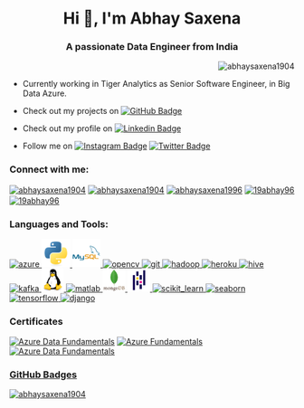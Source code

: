 <h1 align="center">Hi 👋, I'm Abhay Saxena</h1>
<h3 align="center">A passionate Data Engineer from India</h3>

<p align="right"> <img src="https://komarev.com/ghpvc/?username=abhaysaxena1904&label=Profile%20views&color=0e75b6&style=flat" alt="abhaysaxena1904" /> </p>

- Currently working in Tiger Analytics as Senior Software Engineer, in Big Data Azure. 

- Check out my projects on [![GitHub Badge](http://img.shields.io/badge/-@abhaysaxena1904-1ca0f1?style=social&logo=github&logoColor=black&link=https://github.com/abhaysaxena1904/)](https://github.com/abhaysaxena1904/) 
- Check out my profile on [![Linkedin Badge](https://img.shields.io/badge/-AbhaySaxena-blue?style=social&logo=Linkedin&logoColor=blue&link=https://www.linkedin.com/in/abhaysaxena1904)](https://www.linkedin.com/in/abhaysaxena1904/)
- Follow me on [![Instagram Badge](http://img.shields.io/badge/-@abhay1904-1ca0f1?style=social&logo=instagram&logoColor=red&link=https://www.instagram.com/abhay1904/)](https://www.instagram.com/abhay1904/)  [![Twitter Badge](http://img.shields.io/badge/-@abhay1904-1ca0f1?style=social&logo=twitter&logoColor=blue&link=https://twitter.com/19abhay96/)](https://twitter.com/19abhay96/) 

<h3 align="left">Connect with me:</h3>
<p align="left">
<a href="mailto:abhay.saxena@tigeranalytics.com" target="blank"><img align="center" src="https://img.shields.io/badge/--c14438?style=social&logo=Gmail&logoColor=red&link=mailto:19abhay96@gmail.com" alt="abhaysaxena1904" height="30" width="40" /></a>           
<a href="https://linkedin.com/in/abhaysaxena1904" target="blank"><img align="center" src="https://raw.githubusercontent.com/rahuldkjain/github-profile-readme-generator/master/src/images/icons/Social/linked-in-alt.svg" alt="abhaysaxena1904" height="30" width="40" /></a>
<a href="https://kaggle.com/abhaysaxena1996" target="blank"><img align="center" src="https://raw.githubusercontent.com/rahuldkjain/github-profile-readme-generator/master/src/images/icons/Social/kaggle.svg" alt="abhaysaxena1996" height="30" width="40" /></a>
<a href="https://www.hackerrank.com/19abhay96" target="blank"><img align="center" src="https://raw.githubusercontent.com/rahuldkjain/github-profile-readme-generator/master/src/images/icons/Social/hackerrank.svg" alt="19abhay96" height="30" width="40" /></a>
<a href="https://auth.geeksforgeeks.org/user/19abhay96" target="blank"><img align="center" src="https://raw.githubusercontent.com/rahuldkjain/github-profile-readme-generator/master/src/images/icons/Social/geeks-for-geeks.svg" alt="19abhay96" height="30" width="40" /></a>
</p>

<h3 align="left">Languages and Tools:</h3>
<p align="left"> <a href="https://azure.microsoft.com/en-in/" target="_blank" rel="noreferrer"> <img src="https://www.vectorlogo.zone/logos/microsoft_azure/microsoft_azure-icon.svg" alt="azure" width="50" height="50"/> </a> <a href="https://www.python.org" target="_blank" rel="noreferrer"> <img src="https://raw.githubusercontent.com/devicons/devicon/master/icons/python/python-original.svg" alt="python" width="50" height="50"/> </a> <a href="https://www.mysql.com/" target="_blank" rel="noreferrer"> <img src="https://raw.githubusercontent.com/devicons/devicon/master/icons/mysql/mysql-original-wordmark.svg" alt="mysql" width="50" height="50"/> </a>  <a href="https://opencv.org/" target="_blank" rel="noreferrer"> <img src="https://www.vectorlogo.zone/logos/opencv/opencv-icon.svg" alt="opencv" width="50" height="50"/> </a> <a href="https://git-scm.com/" target="_blank" rel="noreferrer"> <img src="https://www.vectorlogo.zone/logos/git-scm/git-scm-icon.svg" alt="git" width="40" height="40"/> </a> <a href="https://hadoop.apache.org/" target="_blank" rel="noreferrer"> <img src="https://www.vectorlogo.zone/logos/apache_hadoop/apache_hadoop-icon.svg" alt="hadoop" width="40" height="40"/> </a> <a href="https://heroku.com" target="_blank" rel="noreferrer"> <img src="https://www.vectorlogo.zone/logos/heroku/heroku-icon.svg" alt="heroku" width="40" height="40"/> </a> <a href="https://hive.apache.org/" target="_blank" rel="noreferrer"> <img src="https://www.vectorlogo.zone/logos/apache_hive/apache_hive-icon.svg" alt="hive" width="40" height="40"/> </a> <a href="https://kafka.apache.org/" target="_blank" rel="noreferrer"> <img src="https://www.vectorlogo.zone/logos/apache_kafka/apache_kafka-icon.svg" alt="kafka" width="40" height="40"/> </a> <a href="https://www.linux.org/" target="_blank" rel="noreferrer"> <img src="https://raw.githubusercontent.com/devicons/devicon/master/icons/linux/linux-original.svg" alt="linux" width="40" height="40"/> </a> <a href="https://www.mathworks.com/" target="_blank" rel="noreferrer"> <img src="https://upload.wikimedia.org/wikipedia/commons/2/21/Matlab_Logo.png" alt="matlab" width="40" height="40"/> </a> <a href="https://www.mongodb.com/" target="_blank" rel="noreferrer"> <img src="https://raw.githubusercontent.com/devicons/devicon/master/icons/mongodb/mongodb-original-wordmark.svg" alt="mongodb" width="40" height="40"/> </a>  <a href="https://pandas.pydata.org/" target="_blank" rel="noreferrer"> <img src="https://raw.githubusercontent.com/devicons/devicon/2ae2a900d2f041da66e950e4d48052658d850630/icons/pandas/pandas-original.svg" alt="pandas" width="40" height="40"/> </a>  <a href="https://scikit-learn.org/" target="_blank" rel="noreferrer"> <img src="https://upload.wikimedia.org/wikipedia/commons/0/05/Scikit_learn_logo_small.svg" alt="scikit_learn" width="40" height="40"/> </a> <a href="https://seaborn.pydata.org/" target="_blank" rel="noreferrer"> <img src="https://seaborn.pydata.org/_images/logo-mark-lightbg.svg" alt="seaborn" width="40" height="40"/> </a> <a href="https://www.tensorflow.org" target="_blank" rel="noreferrer"> <img src="https://www.vectorlogo.zone/logos/tensorflow/tensorflow-icon.svg" alt="tensorflow" width="40" height="40"/> </a> <a href="https://www.djangoproject.com/" target="_blank" rel="noreferrer"> <img src="https://cdn.worldvectorlogo.com/logos/django.svg" alt="django" width="40" height="40"/> </a> </p>

<!-- <p><img align="left" src="https://github-readme-stats.vercel.app/api/top-langs?username=abhaysaxena1904&show_icons=true&locale=en&layout=compact" alt="abhaysaxena1904" /></p>

<p>&nbsp;<img align="center" src="https://github-readme-stats.vercel.app/api?username=abhaysaxena1904&show_icons=true&locale=en" alt="abhaysaxena1904" /></p>

<p><img align="center" src="https://github-readme-streak-stats.herokuapp.com/?user=abhaysaxena1904&" alt="abhaysaxena1904" /></p>
 -->

<h3 align="left">Certificates</h3>
<p align="left"> <a href="https://www.credly.com/badges/ad68ff43-8728-4c24-b981-243d633b4971/public_url"><img src="https://learn.microsoft.com/en-us/media/learn/certification/badges/microsoft-certified-fundamentals-badge.svg" alt="Azure Data Fundamentals" width="100" height="100"/></a> <a href="https://www.credly.com/badges/45c6157c-2c2d-40e5-bc6b-3c28673ce1aa/public_url"><img src="https://learn.microsoft.com/en-us/media/learn/certification/badges/microsoft-certified-fundamentals-badge.svg" alt="Azure Fundamentals" width="100" height="100"/></a> <a href="https://www.credential.net/9cff8fa0-0812-4d67-b042-9de89ac940c3#gs.uijrp9"><img src="https://www.vectorlogo.zone/logos/opencv/opencv-icon.svg" alt="Azure Data Fundamentals" width="90" height="90"/> </p>


<h3 align="left">GitHub Badges</h3>
<p align="left"> <a href="https://github.com/ryo-ma/github-profile-trophy"><img src="https://github-profile-trophy.vercel.app/?username=abhaysaxena1904" alt="abhaysaxena1904" /></a> </p>
